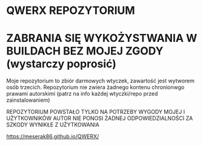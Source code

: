# QWERX REPOZYTORIUM
# ZABRANIA SIĘ WYKOŻYSTWANIA W BUILDACH BEZ MOJEJ ZGODY (wystarczy poprosić)

Moje repozytorium to zbiór darmowych wtyczek, zawartość jest wytworem osób trzecich.
Repozytorium nie zwiera żadnego kontenu chronionwgo prawami autorskimi
(patrz na info każdej wtyczki/repo przed zainstalowaniem)

REPOZYTORIUM POWSTAŁO TYLKO NA POTRZEBY WYGODY MOJEJ I UŻYTKOWNIKÓW
AUTOR NIE PONOSI ŻADNEJ ODPOWIEDZIALNOŚCI ZA SZKODY WYNIKŁE Z UŻYTKOWANIA

https://meserak86.github.io/QWERX/
